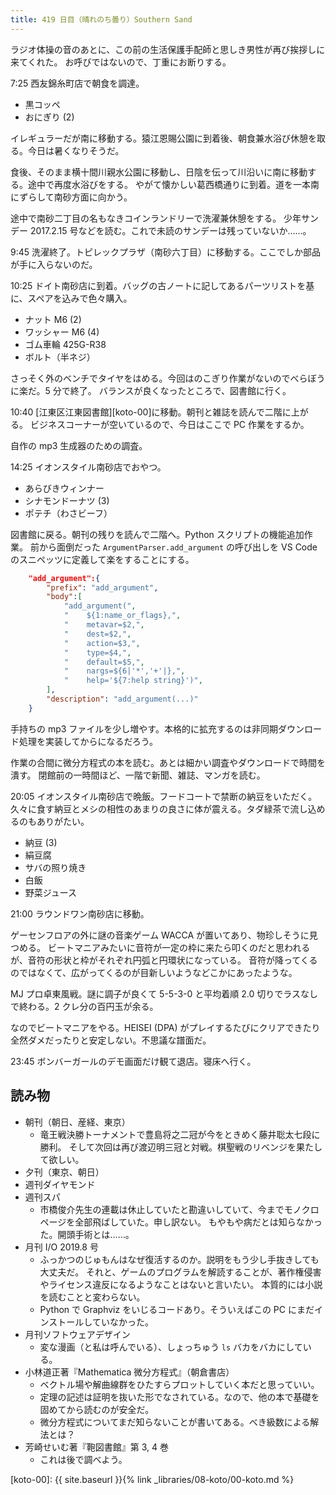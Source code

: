 ```yaml
---
title: 419 日目（晴れのち曇り）Southern Sand
---
```


ラジオ体操の音のあとに、この前の生活保護手配師と思しき男性が再び挨拶しに来てくれた。
お呼びではないので、丁重にお断りする。

7:25 西友錦糸町店で朝食を調達。

* 黒コッペ
* おにぎり (2)

イレギュラーだが南に移動する。猿江恩賜公園に到着後、朝食兼水浴び休憩を取る。今日は暑くなりそうだ。

食後、そのまま横十間川親水公園に移動し、日陰を伝って川沿いに南に移動する。途中で再度水浴びをする。
やがて懐かしい葛西橋通りに到着。道を一本南にずらして南砂方面に向かう。

途中で南砂二丁目の名もなきコインランドリーで洗濯兼休憩をする。
少年サンデー 2017.2.15 号などを読む。これで未読のサンデーは残っていないか……。

9:45 洗濯終了。トピレックプラザ（南砂六丁目）に移動する。ここでしか部品が手に入らないのだ。

10:25 ドイト南砂店に到着。バッグの古ノートに記してあるパーツリストを基に、スペアを込みで色々購入。

* ナット M6 (2)
* ワッシャー M6 (4)
* ゴム車輪 425G-R38
* ボルト（半ネジ）

さっそく外のベンチでタイヤをはめる。今回はのこぎり作業がないのでべらぼうに楽だ。5 分で終了。
バランスが良くなったところで、図書館に行く。

10:40 [江東区江東図書館][koto-00]に移動。朝刊と雑誌を読んで二階に上がる。
ビジネスコーナーが空いているので、今日はここで PC 作業をするか。

自作の mp3 生成器のための調査。

14:25 イオンスタイル南砂店でおやつ。

* あらびきウィンナー
* シナモンドーナツ (3)
* ポテチ（わさビーフ）

図書館に戻る。朝刊の残りを読んで二階へ。Python スクリプトの機能追加作業。
前から面倒だった `ArgumentParser.add_argument` の呼び出しを VS Code のスニペッツに定義して楽をすることにする。

```json
    "add_argument":{
        "prefix": "add_argument",
        "body":[
            "add_argument(",
            "    ${1:name_or_flags},",
            "    metavar=$2,",
            "    dest=$2,",
            "    action=$3,",
            "    type=$4,",
            "    default=$5,",
            "    nargs=${6|'*','+'|},",
            "    help='${7:help string}')",
        ],
        "description": "add_argument(...)"
    }
```

手持ちの mp3 ファイルを少し増やす。本格的に拡充するのは非同期ダウンロード処理を実装してからになるだろう。

作業の合間に微分方程式の本を読む。あとは細かい調査やダウンロードで時間を潰す。
閉館前の一時間ほど、一階で新聞、雑誌、マンガを読む。

20:05 イオンスタイル南砂店で晩飯。フードコートで禁断の納豆をいただく。
久々に食す納豆とメシの相性のあまりの良さに体が震える。タダ緑茶で流し込めるのもありがたい。

* 納豆 (3)
* 絹豆腐
* サバの照り焼き
* 白飯
* 野菜ジュース

21:00 ラウンドワン南砂店に移動。

ゲーセンフロアの外に謎の音楽ゲーム WACCA が置いてあり、物珍しそうに見つめる。
ビートマニアみたいに音符が一定の枠に来たら叩くのだと思われるが、音符の形状と枠がそれぞれ円弧と円環状になっている。
音符が降ってくるのではなくて、広がってくるのが目新しいようなどこかにあったような。

MJ プロ卓東風戦。謎に調子が良くて 5-5-3-0 と平均着順 2.0 切りでラスなしで終わる。2 クレ分の百円玉が余る。

なのでビートマニアをやる。HEISEI (DPA) がプレイするたびにクリアできたり全然ダメだったりと安定しない。不思議な譜面だ。

23:45 ボンバーガールのデモ画面だけ観て退店。寝床へ行く。

## 読み物

* 朝刊（朝日、産経、東京）
  * 竜王戦決勝トーナメントで豊島将之二冠が今をときめく藤井聡太七段に勝利。
    そして次回は再び渡辺明三冠と対戦。棋聖戦のリベンジを果たして欲しい。
* 夕刊（東京、朝日）
* 週刊ダイヤモンド
* 週刊スパ
  * 市橋俊介先生の連載は休止していたと勘違いしていて、今までモノクロページを全部飛ばしていた。申し訳ない。
    もやもや病だとは知らなかった。開頭手術とは……。
* 月刊 I/O 2019.8 号
  * ふっかつのじゅもんはなぜ復活するのか。説明をもう少し手抜きしても大丈夫だ。
    それと、ゲームのプログラムを解読することが、著作権侵害やライセンス違反になるようなことはないと言いたい。
    本質的には小説を読むことと変わらない。
  * Python で Graphviz をいじるコードあり。そういえばこの PC にまだインストールしていなかった。
* 月刊ソフトウェアデザイン
  * 変な漫画（と私は呼んでいる）、しょっちゅう `ls` バカをバカにしている。
* 小林道正著『Mathematica 微分方程式』（朝倉書店）
  * ベクトル場や解曲線群をひたすらプロットしていく本だと思っていい。
  * 定理の記述は証明を抜いた形でなされている。なので、他の本で基礎を固めてから読むのが安全だ。
  * 微分方程式についてまだ知らないことが書いてある。べき級数による解法とは？
* 芳崎せいむ著『鞄図書館』第 3, 4 巻
  * これは後で調べよう。

[koto-00]: {{ site.baseurl }}{% link _libraries/08-koto/00-koto.md %}
